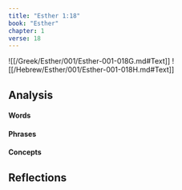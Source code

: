 ```yaml
---
title: "Esther 1:18"
book: "Esther"
chapter: 1
verse: 18
---
```

![[/Greek/Esther/001/Esther-001-018G.md#Text]]
![[/Hebrew/Esther/001/Esther-001-018H.md#Text]]

## Analysis

#### Words

#### Phrases

#### Concepts

## Reflections
